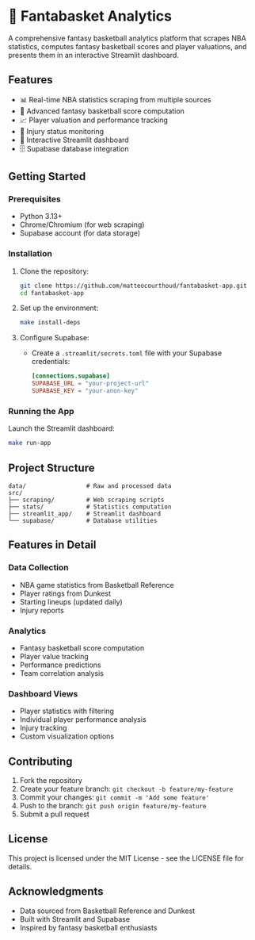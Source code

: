 # 🏀 Fantabasket Analytics

A comprehensive fantasy basketball analytics platform that scrapes NBA statistics, computes fantasy basketball scores and player valuations, and presents them in an interactive Streamlit dashboard.

## Features

- 📊 Real-time NBA statistics scraping from multiple sources
- 🧮 Advanced fantasy basketball score computation
- 📈 Player valuation and performance tracking
- 🤕 Injury status monitoring
- 📱 Interactive Streamlit dashboard
- 🗄️ Supabase database integration

## Getting Started

### Prerequisites

- Python 3.13+
- Chrome/Chromium (for web scraping)
- Supabase account (for data storage)

### Installation

1. Clone the repository:
   ```bash
   git clone https://github.com/matteocourthoud/fantabasket-app.git
   cd fantabasket-app
   ```

2. Set up the environment:
   ```bash
   make install-deps
   ```

3. Configure Supabase:
   - Create a `.streamlit/secrets.toml` file with your Supabase credentials:
     ```toml
     [connections.supabase]
     SUPABASE_URL = "your-project-url"
     SUPABASE_KEY = "your-anon-key"
     ```

### Running the App

Launch the Streamlit dashboard:
```bash
make run-app
```

## Project Structure

```
data/                 # Raw and processed data
src/
├── scraping/         # Web scraping scripts
├── stats/            # Statistics computation
├── streamlit_app/    # Streamlit dashboard
└── supabase/         # Database utilities
```

## Features in Detail

### Data Collection
- NBA game statistics from Basketball Reference
- Player ratings from Dunkest
- Starting lineups (updated daily)
- Injury reports

### Analytics
- Fantasy basketball score computation
- Player value tracking
- Performance predictions
- Team correlation analysis

### Dashboard Views
- Player statistics with filtering
- Individual player performance analysis
- Injury tracking
- Custom visualization options

## Contributing

1. Fork the repository
2. Create your feature branch: `git checkout -b feature/my-feature`
3. Commit your changes: `git commit -m 'Add some feature'`
4. Push to the branch: `git push origin feature/my-feature`
5. Submit a pull request

## License

This project is licensed under the MIT License - see the LICENSE file for details.

## Acknowledgments

- Data sourced from Basketball Reference and Dunkest
- Built with Streamlit and Supabase
- Inspired by fantasy basketball enthusiasts
